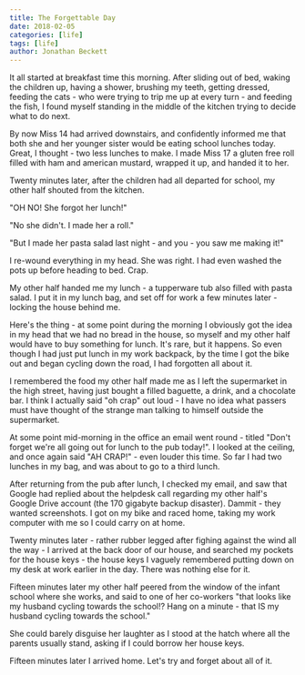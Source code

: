 ```yaml
---
title: The Forgettable Day
date: 2018-02-05
categories: [life]
tags: [life]
author: Jonathan Beckett
---
```


It all started at breakfast time this morning. After sliding out of bed, waking the children up, having a shower, brushing my teeth, getting dressed, feeding the cats - who were trying to trip me up at every turn - and feeding the fish, I found myself standing in the middle of the kitchen trying to decide what to do next.

By now Miss 14 had arrived downstairs, and confidently informed me that both she and her younger sister would be eating school lunches today. Great, I thought - two less lunches to make. I made Miss 17 a gluten free roll filled with ham and american mustard, wrapped it up, and handed it to her.

Twenty minutes later, after the children had all departed for school, my other half shouted from the kitchen.

"OH NO! She forgot her lunch!"

"No she didn't. I made her a roll."

"But I made her pasta salad last night - and you - you saw me making it!"

I re-wound everything in my head. She was right. I had even washed the pots up before heading to bed. Crap.

My other half handed me my lunch - a tupperware tub also filled with pasta salad. I put it in my lunch bag, and set off for work a few minutes later - locking the house behind me.

Here's the thing - at some point during the morning I obviously got the idea in my head that we had no bread in the house, so myself and my other half would have to buy something for lunch. It's rare, but it happens. So even though I had just put lunch in my work backpack, by the time I got the bike out and began cycling down the road, I had forgotten all about it.

I remembered the food my other half made me as I left the supermarket in the high street, having just bought a filled baguette, a drink, and a chocolate bar. I think I actually said "oh crap" out loud - I have no idea what passers must have thought of the strange man talking to himself outside the supermarket.

At some point mid-morning in the office an email went round - titled "Don't forget we're all going out for lunch to the pub today!". I looked at the ceiling, and once again said "AH CRAP!" - even louder this time. So far I had two lunches in my bag, and was about to go to a third lunch.

After returning from the pub after lunch, I checked my email, and saw that Google had replied about the helpdesk call regarding my other half's Google Drive account (the 170 gigabyte backup disaster). Dammit - they wanted screenshots. I got on my bike and raced home, taking my work computer with me so I could carry on at home.

Twenty minutes later - rather rubber legged after fighing against the wind all the way - I arrived at the back door of our house, and searched my pockets for the house keys - the house keys I vaguely remembered putting down on my desk at work earlier in the day. There was nothing else for it.

Fifteen minutes later my other half peered from the window of the infant school where she works, and said to one of her co-workers "that looks like my husband cycling towards the school!? Hang on a minute - that IS my husband cycling towards the school."

She could barely disguise her laughter as I stood at the hatch where all the parents usually stand, asking if I could borrow her house keys.

Fifteen minutes later I arrived home. Let's try and forget about all of it.